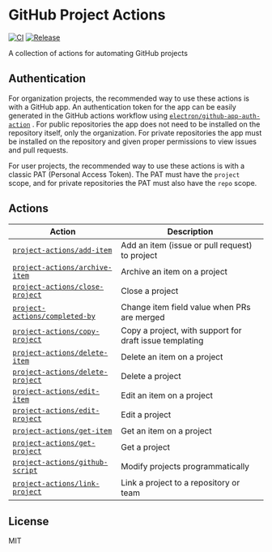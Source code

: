 # GitHub Project Actions

[![CI](https://github.com/dsanders11/project-actions/actions/workflows/ci.yml/badge.svg)](https://github.com/dsanders11/project-actions/actions/workflows/ci.yml)
[![Release](https://img.shields.io/github/v/release/dsanders11/project-actions?color=blue)](https://github.com/dsanders11/project-actions/releases)

A collection of actions for automating GitHub projects

## Authentication

For organization projects, the recommended way to use these actions is with a
GitHub app. An authentication token for the app can be easily generated in the
GitHub actions workflow using [`electron/github-app-auth-action`](https://github.com/electron/github-app-auth-action)
. For public repositories the app does not need to be installed on the repository
itself, only the organization. For private repositories the app must be installed
on the repository and given proper permissions to view issues and pull requests.

For user projects, the recommended way to use these actions is with a classic
PAT (Personal Access Token). The PAT must have the `project` scope, and for
private repositories the PAT must also have the `repo` scope.

## Actions

| Action                                             | Description                                             |
|----------------------------------------------------|---------------------------------------------------------|
| [`project-actions/add-item`](add-item)             | Add an item (issue or pull request) to project          |
| [`project-actions/archive-item`](archive-item)     | Archive an item on a project                            |
| [`project-actions/close-project`](close-project)   | Close a project                                         |
| [`project-actions/completed-by`](completed-by)     | Change item field value when PRs are merged             |
| [`project-actions/copy-project`](copy-project)     | Copy a project, with support for draft issue templating |
| [`project-actions/delete-item`](delete-item)       | Delete an item on a project                             |
| [`project-actions/delete-project`](delete-project) | Delete a project                                        |
| [`project-actions/edit-item`](edit-item)           | Edit an item on a project                               |
| [`project-actions/edit-project`](edit-project)     | Edit a project                                          |
| [`project-actions/get-item`](get-item)             | Get an item on a project                                |
| [`project-actions/get-project`](get-project)       | Get a project                                           |
| [`project-actions/github-script`](github-script)   | Modify projects programmatically                        |
| [`project-actions/link-project`](link-project)     | Link a project to a repository or team                  |

## License

MIT
